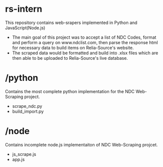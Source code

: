 # rs-intern
This repository contains web-srapers implemented in Python and JavaScript(Node.js)
<ul>
<li>The main goal of this project was to accept a list of NDC Codes, format and perform a query
on www.ndclist.com, then parse the response html for necessary data to build items on Relia-Source's website.</li>
<li>The scraped data would be formatted and build into .xlsx files which are then able to be uploaded to Relia-Source's live database.</li>
</ul>

# /python
Contains the most complete python implementation for the NDC Web-Scraping project.<br />
<ul>
	<li>scrape_ndc.py
	</li>
	<li>build_import.py
	</li>
</ul>


# /node
Contains incomplete node.js implementaiton of NDC Web-Scraping projcet.<br />
<ul>
	<li>js_scrape.js
	</li>
	<li>app.js
	</li>
</ul>
